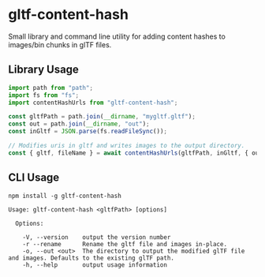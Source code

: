 # gltf-content-hash

Small library and command line utility for adding content hashes to images/bin chunks in glTF files.

## Library Usage

```js
import path from "path";
import fs from "fs";
import contentHashUrls from "gltf-content-hash";

const gltfPath = path.join(__dirname, "mygltf.gltf");
const out = path.join(__dirname, "out");
const inGltf = JSON.parse(fs.readFileSync());

// Modifies uris in gltf and writes images to the output directory.
const { gltf, fileName } = await contentHashUrls(gltfPath, inGltf, { out });
```

## CLI Usage

```
npm install -g gltf-content-hash
```

```
Usage: gltf-content-hash <gltfPath> [options]

  Options:

    -V, --version    output the version number
    -r --rename      Rename the gltf file and images in-place.
    -o, --out <out>  The directory to output the modified glTF file and images. Defaults to the existing glTF path.
    -h, --help       output usage information
```

